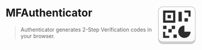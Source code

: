 # MFAuthenticator <img align="right" width="100" height="100" src="https://github.com/xiaohuaihuai/MFAuthenticator/raw/main/miniprogram/images/icon128.png">

> Authenticator generates 2-Step Verification codes in your browser.
